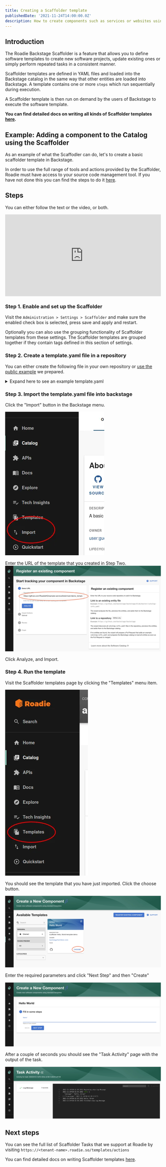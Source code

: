 ```yaml
---
title: Creating a Scaffolder template
publishedDate: '2021-11-24T14:00:00.0Z'
description: How to create components such as services or websites using the Backstage scaffolder.
---
```


## Introduction

The Roadie Backstage Scaffolder is a feature that allows you to define software templates to create new software projects, update existing ones or simply perform repeated tasks in a consistent manner.

Scaffolder templates are defined in YAML files and loaded into the Backstage catalog in the same way that other entities are loaded into Backstage. A template contains one or more `steps` which run sequentially during execution.

A Scaffolder template is then run on demand by the users of Backstage to execute the software template.

**You can find detailed docs on writing all kinds of Scaffolder templates [here](/docs/details/scaffolder/).**

## Example: Adding a component to the Catalog using the Scaffolder

As an example of what the Scaffodler can do, let's to create a basic scaffolder template in Backstage.

In order to use the full range of tools and actions provided by the Scaffolder, Roadie must have access to your source code management tool. If you have not done this you can find the steps to do it [here](/docs/getting-started/adding-a-catalog-item/).

## Steps

You can either follow the text or the video, or both.

<div style="position: relative; padding-bottom: 52.42718446601942%; height: 0;"><iframe src="https://www.loom.com/embed/da6159c4ca39458cb5ad03138612a5a3" frameborder="0" webkitallowfullscreen mozallowfullscreen allowfullscreen style="position: absolute; top: 0; left: 0; width: 100%; height: 100%;"></iframe></div>

### Step 1. Enable and set up the Scaffolder

Visit the `Administration > Settings > Scaffolder` and make sure the enabled check box is selected, press save and apply and restart.

Optionally you can also use the grouping functionality of Scaffolder templates from these settings. The Scaffolder templates are grouped together if they contain tags defined in this section of settings.

### Step 2. Create a template.yaml file in a repository

You can either create the following file in your own repository or [use the public example](https://github.com/RoadieHQ/sample-service/blob/main/demo_template.yaml) we prepared.

<details>
  <summary>Expand here to see an example template.yaml</summary>

```yaml
apiVersion: scaffolder.backstage.io/v1beta3
kind: Template
# some metadata about the template itself
metadata:
  name: hello-world
  title: Hello World
  description: scaffolder Hello, World template demo
spec:
  owner: backstage/techdocs-core
  type: service

  parameters:
    - title: Fill in some steps
      required:
        - name
      properties:
        name:
          title: Name
          type: string
          description: Name of new project
          ui:autofocus: true
          ui:options:
            rows: 5

  # here's the steps that are executed in series in the scaffolder backend
  steps:
    - id: log-message
      name: Log Message
      action: debug:log
      input:
        message: 'Hello, ${{ parameters.name }}'
```

</details>

### Step 3. Import the template.yaml file into backstage

Click the "Import" button in the Backstage menu.

![import-side-menu.webp](./import-side-menu.webp)

Enter the URL of the template that you created in Step Two.
![create-existing-component.webp](./create-existing-component.webp)

Click Analyze, and Import.

### Step 4. Run the template

Visit the Scaffolder templates page by clicking the "Templates" menu item.

![templates-side-menu.webp](./templates-side-menu.webp)

You should see the template that you have just imported. Click the choose button.

![choose-template.webp](./choose-template.webp)

Enter the required parameters and click "Next Step" and then "Create"

![enter-paramaters.webp](./enter-paramaters.webp)

After a couple of seconds you should see the "Task Activity" page with the output of the task.

![task-activity.webp](./task-activity.webp)

## Next steps

You can see the full list of Scaffolder Tasks that we support at Roadie by visiting `https://<tenant-name>.roadie.so/templates/actions`

You can find detailed docs on writing Scaffolder templates [here](/docs/details/scaffolder/).
